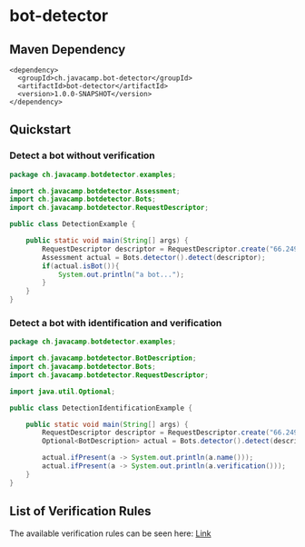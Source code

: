 # bot-detector

## Maven Dependency
```
<dependency>
  <groupId>ch.javacamp.bot-detector</groupId>
  <artifactId>bot-detector</artifactId>
  <version>1.0.0-SNAPSHOT</version>
</dependency>
```
## Quickstart
### Detect a bot without verification
````java
package ch.javacamp.botdetector.examples;

import ch.javacamp.botdetector.Assessment;
import ch.javacamp.botdetector.Bots;
import ch.javacamp.botdetector.RequestDescriptor;

public class DetectionExample {

    public static void main(String[] args) {
        RequestDescriptor descriptor = RequestDescriptor.create("66.249.79.195", "... Googlebot/2.1; ...");
        Assessment actual = Bots.detector().detect(descriptor);
        if(actual.isBot()){
            System.out.println("a bot...");
        }
    }
}

````
### Detect a bot with identification and verification
```java
package ch.javacamp.botdetector.examples;

import ch.javacamp.botdetector.BotDescription;
import ch.javacamp.botdetector.Bots;
import ch.javacamp.botdetector.RequestDescriptor;

import java.util.Optional;

public class DetectionIdentificationExample {

    public static void main(String[] args) {
        RequestDescriptor descriptor = RequestDescriptor.create("66.249.79.195", "... Googlebot/2.1; ...");
        Optional<BotDescription> actual = Bots.detector().detect(descriptor).identifyVerified();

        actual.ifPresent(a -> System.out.println(a.name()));
        actual.ifPresent(a -> System.out.println(a.verification()));
    }
}
```
## List of Verification Rules
The available verification rules can be seen here: 
[Link](https://github.com/UeliKurmann/bot-detector/tree/main/src/main/java/ch/javacamp/botdetector/impl/verifiers)
